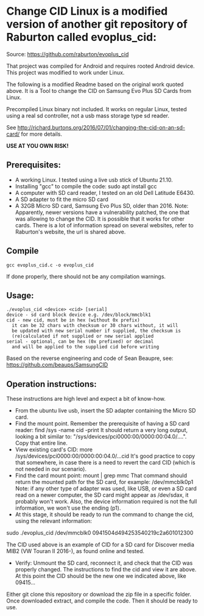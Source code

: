 # Change CID Linux is a modified version of another git repository of Raburton called evoplus_cid:
Source:
https://github.com/raburton/evoplus_cid

That project was compiled for Android and requires rooted Android device.
This project was modified to work under Linux.

The following is a modified Readme based on the original work quoted above. It is a Tool to change the CID on Samsung Evo Plus SD Cards from Linux. 

Precompiled Linux binary not included. It works on regular Linux, tested using a real sd controller, not a usb mass storage type sd reader.

See http://richard.burtons.org/2016/07/01/changing-the-cid-on-an-sd-card/
for more details.

**USE AT YOU OWN RISK!**

## Prerequisites:

* A working Linux. I tested using a live usb stick of Ubuntu 21.10.
* Installing "gcc" to compile the code: sudo apt install gcc
* A computer with SD card reader, I tested on an old Dell Latitude E6430.
* A SD adapter to fit the micro SD card
* A 32GB Micro SD card, Samsung Evo Plus SD, older than 2016. Note: Apparently, newer versions have a vulnerability patched, the one that was allowing to change the CID. It is possible that it works for other cards. There is a lot of information spread on several websites, refer to Raburton's website, the url is shared above.

## Compile

`gcc evoplus_cid.c -o evoplus_cid`

If done properly, there should not be any compilation warnings.


## Usage:
```
./evoplus_cid <device> <cid> [serial]
device - sd card block device e.g. /dev/block/mmcblk1
cid - new cid, must be in hex (without 0x prefix)
  it can be 32 chars with checksum or 30 chars without, it will
  be updated with new serial number if supplied, the checksum is
  (re)calculated if not supplied or new serial applied
serial - optional, can be hex (0x prefixed) or decimal
  and will be applied to the supplied cid before writing
```

Based on the reverse engineering and code of Sean Beaupre,
see: https://github.com/beaups/SamsungCID

## Operation instructions:

These instructions are high level and expect a bit of know-how. 
* From the ubuntu live usb, insert the SD adapter containing the Micro SD card.
* Find the mount point. Remember the prerequisite of having a SD card reader:
find /sys -name cid -print
It should return a very long output, looking a bit similar to: "/sys/devices/pci0000:00/0000:00:04.0/....". 
Copy that entire line.
* View existing card's CID: more /sys/devices/pci0000:00/0000:00:04.0/...cid
It's good practice to copy that somewhere, in case there is a need to revert the card CID (which is not needed in our scenario).
* Find the card mount point:
mount | grep mmc
That command should return the mounted path for the SD card, for example:
/dev/mmcblk0p1
Note: if any other type of adapter was used, like USB, or even a SD card read on a newer computer, the SD card might appear as /dev/sdax, it probably won't work. Also, the device information required is not the full information, we won't use the ending (p1).
* At this stage, it should be ready to run the command to change the cid, using the relevant information:

sudo ./evoplus_cid /dev/mmcblk0 0941504d494253540219c2a601012300

The CID used above is an example of CID for a SD card for Discover media MIB2 (VW Touran II  2016-), as found online and tested.

* Verify: Unmount the SD card, reconnect it, and check that the CID was properly changed. The instructions to find the cid and view it are above.
At this point the CID should be the new one we indicated above, like 09415... 

Either git clone this repository or download the zip file in a specific folder. Once downloaded extract, and compile the code. Then it should be ready to use.

